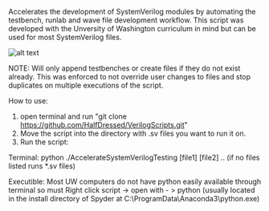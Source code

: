 Accelerates the development of SystemVerilog modules by automating the testbench, runlab and wave file development workflow. This script was developed with the Unversity of Washington curriculum in mind but can be used for most SystemVerilog files.

![alt text](https://i.imgur.com/ciBfiUf.png)

NOTE: Will only append testbenches or create files if they do not exist already. This was enforced to not override user changes to files and stop duplicates on multiple executions of the script.  

How to use:
1. open terminal and run "git clone https://github.com/HalfDressed/VerilogScripts.git"
2. Move the script into the directory with .sv files you want to run it on.
3. Run the script:

  Terminal: python ./AccelerateSystemVerilogTesting [file1] [file2] .. (if no files listed runs *.sv files)
  
  Executible: Most UW computers do not have python easily available through terminal so must Right click script -> open with - > python (usually located in the install directory of Spyder at C:\ProgramData\Anaconda3\python.exe)
